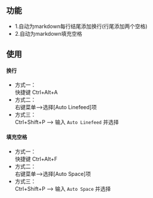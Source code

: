 ## 功能  
- 1.自动为markdown每行结尾添加换行(行尾添加两个空格)  
- 2.自动为markdown填充空格  


## 使用  
#### 换行  
- 方式一：  
快捷键 Ctrl+Alt+A  
- 方式二：  
右键菜单-->选择[Auto Linefeed]项  
- 方式三：  
Ctrl+Shift+P --> 输入 `Auto Linefeed` 并选择  

#### 填充空格  
- 方式一：  
快捷键 Ctrl+Alt+F  
- 方式二：  
右键菜单-->选择[Auto Space]项  
- 方式三：  
Ctrl+Shift+P --> 输入 `Auto Space` 并选择  
